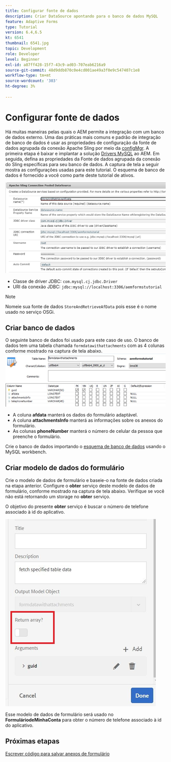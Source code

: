 ```yaml
---
title: Configurar fonte de dados
description: Criar DataSource apontando para o banco de dados MySQL
feature: Adaptive Forms
type: Tutorial
version: 6.4,6.5
kt: 6541
thumbnail: 6541.jpg
topic: Development
role: Developer
level: Beginner
exl-id: a87ff428-15f7-43c9-ad03-707eab6216a9
source-git-commit: 48d9ddb870c0e4cd001ae49a3f0e9c547407c1e8
workflow-type: tm+mt
source-wordcount: '303'
ht-degree: 3%

---
```


# Configurar fonte de dados

Há muitas maneiras pelas quais o AEM permite a integração com um banco de dados externo. Uma das práticas mais comuns e padrão de integração de banco de dados é usar as propriedades de configuração da fonte de dados agrupada da conexão Apache Sling por meio da [configMgr](http://localhost:4502/system/console/configMgr).
A primeira etapa é baixar e implantar a solução [Drivers MySQL](https://mvnrepository.com/artifact/mysql/mysql-connector-java) ao AEM.
Em seguida, defina as propriedades da Fonte de dados agrupada da conexão do Sling específicas para seu banco de dados. A captura de tela a seguir mostra as configurações usadas para este tutorial. O esquema de banco de dados é fornecido a você como parte deste tutorial de ativos.

![fonte de dados](assets/data-source.JPG)


* Classe de driver JDBC: `com.mysql.cj.jdbc.Driver`
* URI da conexão JDBC: `jdbc:mysql://localhost:3306/aemformstutorial`

>[!NOTE]
>Nomeie sua fonte de dados `StoreAndRetrieveAfData` pois esse é o nome usado no serviço OSGi.


## Criar banco de dados


O seguinte banco de dados foi usado para este caso de uso. O banco de dados tem uma tabela chamada `formdatawithattachments` com as 4 colunas conforme mostrado na captura de tela abaixo.
![data-base](assets/table-schema.JPG)

* A coluna **afdata** manterá os dados do formulário adaptável.
* A coluna **attachmentsInfo** manterá as informações sobre os anexos do formulário.
* As colunas **phoneNumber** manterá o número de celular da pessoa que preenche o formulário.

Crie o banco de dados importando o [esquema de banco de dados](assets/data-base-schema.sql)
usando o MySQL workbench.

## Criar modelo de dados do formulário

Crie o modelo de dados de formulário e baseie-o na fonte de dados criada na etapa anterior.
Configure o **obter** serviço deste modelo de dados de formulário, conforme mostrado na captura de tela abaixo.
Verifique se você não está retornando um storage no **obter** serviço.

O objetivo do presente **obter** serviço é buscar o número de telefone associado à id do aplicativo.

![get-service](assets/get-service.JPG)

Esse modelo de dados de formulário será usado no **FormuláriodeMinhaConta** para obter o número de telefone associado à id do aplicativo.

## Próximas etapas

[Escrever código para salvar anexos de formulário](./store-form-attachments.md)
